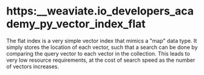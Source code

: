 # https:\_\_weaviate.io_developers_academy_py_vector_index_flat

The flat index is a very simple vector index that mimics a "map" data type. It simply stores the location of each vector, such that a search can be done by comparing the query vector to each vector in the collection. This leads to very low resource requirements, at the cost of search speed as the number of vectors increases.
